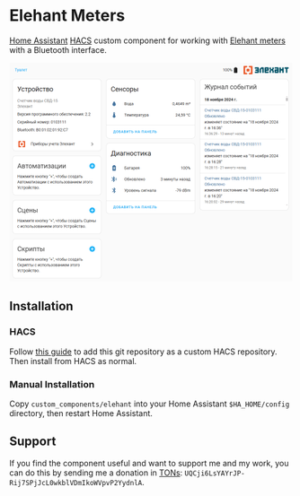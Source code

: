 # Elehant Meters

[Home Assistant](https://www.home-assistant.io/) [HACS](https://hacs.xyz/) custom component for working with [Elehant meters](https://elehant.ru/) with a Bluetooth interface.

![image](images/screenshot.png)

## Installation

### HACS

Follow [this guide](https://hacs.xyz/docs/faq/custom_repositories/) to add this git repository as a custom HACS repository. Then install from HACS as normal.

### Manual Installation

Copy `custom_components/elehant` into your Home Assistant `$HA_HOME/config` directory, then restart Home Assistant.

## Support

If you find the component useful and want to support me and my work, you can do this by sending me a donation in [TONs](https://ton.org/): `UQCji6LsYAYrJP-Rij7SPjJcL0wkblVDmIkoWVpvP2YydnlA`.
